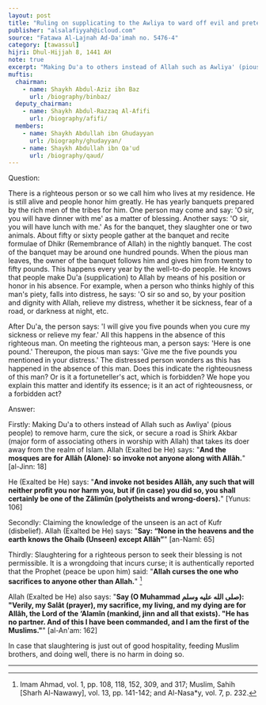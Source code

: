 ```yaml
---
layout: post
title: "Ruling on supplicating to the Awliya to ward off evil and pretending to know the Ghayb"
publisher: "alsalafiyyah@icloud.com"
source: "Fatawa Al-Lajnah Ad-Da'imah no. 5476-4"
category: [tawassul]
hijri: Dhul-Hijjah 8, 1441 AH
note: true
excerpt: "Making Du'a to others instead of Allah such as Awliya' (pious people) to remove harm, cure the sick, or secure a road is Shirk Akbar (major form of associating others in worship with Allah) that takes its doer away from the realm of Islam."
muftis:
  chairman: 
    - name: Shaykh Abdul-Aziz ibn Baz
      url: /biography/binbaz/
  deputy_chairman:
    - name: Shaykh Abdul-Razzaq Al-Afifi
      url: /biography/afifi/
  members: 
    - name: Shaykh Abdullah ibn Ghudayyan
      url: /biography/ghudayyan/
    - name: Shaykh Abdullah ibn Qa'ud
      url: /biography/qaud/
---
```


Question: 

There is a righteous person or so we call him who lives at my residence. He is still alive and people honor him greatly. He has yearly banquets prepared by the rich men of the tribes for him. One person may come and say: 'O sir, you will have dinner with me' as a matter of blessing. Another says: 'O sir, you will have lunch with me.' As for the banquet, they slaughter one or two animals. About fifty or sixty people gather at the banquet and recite formulae of Dhikr (Remembrance of Allah) in the nightly banquet. The cost of the banquet may be around one hundred pounds. When the pious man leaves, the owner of the banquet follows him and gives him from twenty to fifty pounds. This happens every year by the well-to-do people. He knows that people make Du'a (supplication) to Allah by means of his position or honor in his absence. For example, when a person who thinks highly of this man's piety, falls into distress, he says: 'O sir so and so, by your position and dignity with Allah, relieve my distress, whether it be sickness, fear of a road, or darkness at night, etc. 

After Du'a, the person says: 'I will give you five pounds when you cure my sickness or relieve my fear.' All this happens in the absence of this righteous man. On meeting the righteous man, a person says: 'Here is one pound.' Thereupon, the pious man says: 'Give me the five pounds you mentioned in your distress.' The distressed person wonders as this has happened in the absence of this man. Does this indicate the righteousness of this man? Or is it a fortuneteller's act, which is forbidden? We hope you explain this matter and identify its essence; is it an act of righteousness, or a forbidden act?

Answer:

Firstly: Making Du'a to others instead of Allah such as Awliya' (pious people) to remove harm, cure the sick, or secure a road is Shirk Akbar (major form of associating others in worship with Allah) that takes its doer away from the realm of Islam. Allah (Exalted be He) says: "**And the mosques are for Allâh (Alone): so invoke not anyone along with Allâh.**" [al-Jinn: 18]

He (Exalted be He) says: "**And invoke not besides Allâh, any such that will neither profit you nor harm you, but if (in case) you did so, you shall certainly be one of the Zâlimûn (polytheists and wrong-doers).**" [Yunus: 106]

Secondly: Claiming the knowledge of the unseen is an act of Kufr (disbelief). Allah (Exalted be He) says: "**Say: “None in the heavens and the earth knows the Ghaib (Unseen) except Allâh”**" [an-Naml: 65]

Thirdly: Slaughtering for a righteous person to seek their blessing is not permissible. It is a wrongdoing that incurs curse; it is authentically reported that the Prophet (peace be upon him) said: "**Allah curses the one who sacrifices to anyone other than Allah.**" [^1] 

Allah (Exalted be He) also says: "**Say (O Muhammad صلى الله عليه وسلم): "Verily, my Salât (prayer), my sacrifice, my living, and my dying are for Allâh, the Lord of the ‘Alamîn (mankind, jinn and all that exists). "He has no partner. And of this I have been commanded, and I am the first of the Muslims."**" [al-An'am: 162]

In case that slaughtering is just out of good hospitality, feeding Muslim brothers, and doing well, there is no harm in doing so.

---
[^1]: Imam Ahmad, vol. 1, pp. 108, 118, 152, 309, and 317; Muslim, Sahih [Sharh Al-Nawawy], vol. 13, pp. 141-142; and Al-Nasa*y, vol. 7, p. 232.
